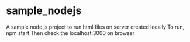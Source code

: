 # sample_nodejs
A sample node.js project to run html files on server created locally
To run,
npm start
Then check the localhost:3000 on browser
